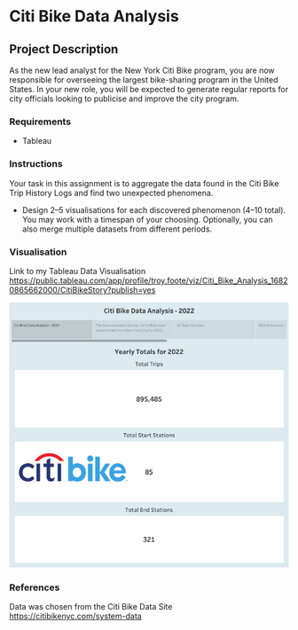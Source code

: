 # Citi Bike Data Analysis

## Project Description

As the new lead analyst for the New York Citi Bike program, you are now responsible for overseeing the largest bike-sharing program in the United States. In your new role, you will be expected to generate regular reports for city officials looking to publicise and improve the city program.

### Requirements

* Tableau

### Instructions

Your task in this assignment is to aggregate the data found in the Citi Bike Trip History Logs and find two unexpected phenomena.

* Design 2–5 visualisations for each discovered phenomenon (4–10 total). You may work with a timespan of your choosing. Optionally, you can also merge multiple datasets from different periods.

### Visualisation
Link to my Tableau Data Visualisation https://public.tableau.com/app/profile/troy.foote/viz/Citi_Bike_Analysis_16820865662000/CitiBikeStory?publish=yes

![2022 Totals](Images/2022_Totals.png)


### References
Data was chosen from the Citi Bike Data Site https://citibikenyc.com/system-data